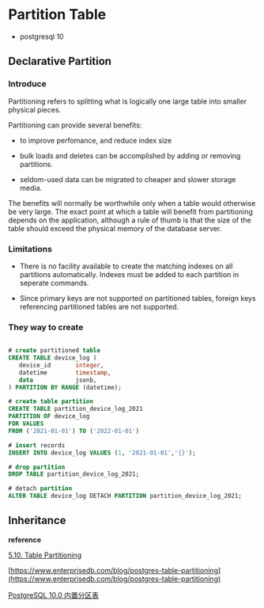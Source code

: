 # Partition Table

- postgresql 10

## Declarative Partition

###  Introduce

Partitioning refers to splitting what is logically one large table into smaller physical pieces.

Partitioning can provide several benefits:

- to improve perfomance, and reduce index size

- bulk loads and deletes can be accomplished by adding or removing partitions.

- seldom-used data can be migrated to cheaper and slower storage media.

The benefits will normally be worthwhile only when a table would otherwise be very large. The exact point at which a table will benefit from partitioning depends on the application, although a rule of thumb is that the size of the table should exceed the physical memory of the database server.

### Limitations

- There is no facility available to create the matching indexes on all partitions automatically. Indexes must be added to each partition in seperate commands.

- Since primary keys are not supported on partitioned tables, foreign keys referencing partitioned tables are not supported.

### They way to create

~~~sql

# create partitioned table
CREATE TABLE device_log (
   device_id       integer,
   datetime        timestamp,
   data            jsonb,
) PARTITION BY RANGE (datetime);

# create table partition
CREATE TABLE partition_device_log_2021
PARTITION OF device_log
FOR VALUES
FROM ('2021-01-01') TO ('2022-01-01')

# insert records
INSERT INTO device_log VALUES (1, '2021-01-01','{}');

# drop partition
DROP TABLE partition_device_log_2021;

# detach partition
ALTER TABLE device_log DETACH PARTITION partition_device_log_2021;

~~~

## Inheritance


**reference**

[5.10. Table Partitioning](https://www.postgresql.org/docs/10/ddl-partitioning.html)

[https://www.enterprisedb.com/blog/postgres-table-partitioning](https://www.enterprisedb.com/blog/postgres-table-partitioning)

[PostgreSQL 10.0 内置分区表](https://developer.aliyun.com/article/66946)

